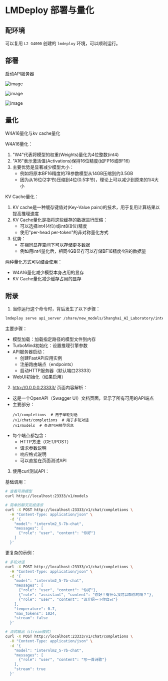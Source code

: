 # LMDeploy 部署与量化

## 配环境

可以复用 `L2 G4000` 创建的 `lmdeploy` 环境，可以顺利运行。


## 部署

启动API服务器

![image](https://github.com/user-attachments/assets/d374e067-8b1c-434e-a9bc-363a3d1948b6)

![image](https://github.com/user-attachments/assets/6a005de4-4cd3-4550-a9ec-4d4a9b0a4acf)

![image](https://github.com/user-attachments/assets/005aa68c-557e-4591-aeb3-0e16419dd10b)

## 量化
W4A16量化与kv cache量化

W4A16量化：
1. "W4"代表将模型的权重(Weights)量化为4位整数(int4)
2. "A16"表示激活值(Activations)保持16位精度(如FP16或BF16)
3. 主要优势是显著减少模型大小：
   - 例如将原本BF16精度的7B参数模型从14GB压缩到约3.5GB
   - 因为从16位(2字节)压缩到4位(0.5字节)，理论上可以减少到原来的1/4大小

KV Cache量化：
1. KV cache是一种缓存键值对(Key-Value pairs)的技术，用于复用计算结果以提高推理速度
2. KV Cache量化是指将这些缓存的数据进行压缩：
   - 可以选择int4(4位)或int8(8位)精度
   - 使用"per-head per-token"的非对称量化方式
3. 优势：
   - 在相同显存空间下可以存储更多数据
   - 例如用int4量化后，相同4GB显存可以存储BF16精度4倍的数据量

两种量化方式可以结合使用：
- W4A16量化减少模型本身占用的显存
- KV Cache量化减少缓存占用的显存

## 附录

1. 当你运行这个命令时，背后发生了以下步骤：

```bash
lmdeploy serve api_server /share/new_models/Shanghai_AI_Laboratory/internlm2_5-7b-chat --model-name internlm2_5-7b-chat
```

主要步骤：
- 模型加载：加载指定路径的模型文件到内存
- TurboMind初始化：设置推理引擎参数
- API服务器启动：
  - 创建FastAPI应用实例
  - 注册路由端点（endpoints）
  - 启动HTTP服务器（默认端口23333）
- WebUI初始化（如果启用）

2. http://0.0.0.0:23333/ 页面内容解析：
- 这是一个OpenAPI（Swagger UI）文档页面，显示了所有可用的API端点
- 主要部分：
  ```
  /v1/completions  # 用于单轮对话
  /v1/chat/completions  # 用于多轮对话
  /v1/models  # 查询可用模型信息
  ```
- 每个端点都包含：
  - HTTP方法（GET/POST）
  - 请求参数说明
  - 响应格式说明
  - 可以直接在页面测试API

3. 使用curl测试API：

基础调用：
```bash
# 查看可用模型
curl http://localhost:23333/v1/models

# 简单的聊天完成请求
curl -X POST http://localhost:23333/v1/chat/completions \
  -H "Content-Type: application/json" \
  -d '{
    "model": "internlm2_5-7b-chat",
    "messages": [
      {"role": "user", "content": "你好"}
    ]
  }'
```

更复杂的示例：
```bash
# 多轮对话
curl -X POST http://localhost:23333/v1/chat/completions \
  -H "Content-Type: application/json" \
  -d '{
    "model": "internlm2_5-7b-chat",
    "messages": [
      {"role": "user", "content": "你好"},
      {"role": "assistant", "content": "你好！有什么我可以帮你的吗？"},
      {"role": "user", "content": "请介绍一下你自己"}
    ],
    "temperature": 0.7,
    "max_tokens": 1024,
    "stream": false
  }'

# 流式输出（stream模式）
curl -X POST http://localhost:23333/v1/chat/completions \
  -H "Content-Type: application/json" \
  -d '{
    "model": "internlm2_5-7b-chat",
    "messages": [
      {"role": "user", "content": "写一首诗歌"}
    ],
    "stream": true
  }'
```



